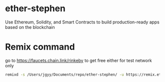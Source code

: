 # ether-stephen
Use Ethereum, Solidity, and Smart Contracts to build production-ready apps based on the blockchain

# Remix command
go to https://faucets.chain.link/rinkeby to get free either for test network only

```sh
remixd -s /Users/jgyy/Documents/repo/ether-stephen/ -u https://remix.ethereum.org/
```
